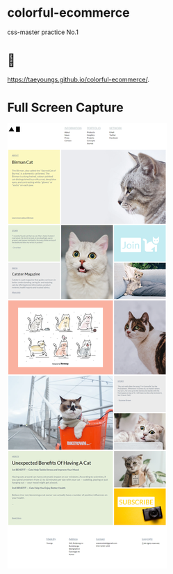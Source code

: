 # colorful-ecommerce
css-master practice No.1

# 🤪
https://taeyoungs.github.io/colorful-ecommerce/.

# Full Screen Capture

<img src="./css-master-practice-no1.png">
